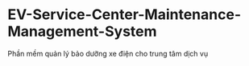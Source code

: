 # EV-Service-Center-Maintenance-Management-System
Phần mềm quản lý bảo dưỡng xe điện cho trung tâm dịch vụ
